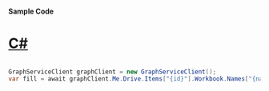 #### Sample Code
# [C#](#tab/Csharp)

```C#

GraphServiceClient graphClient = new GraphServiceClient();
var fill = await graphClient.Me.Drive.Items["{id}"].Workbook.Names["{name}"].Range().Format.Fill.Request().GetAsync();

```